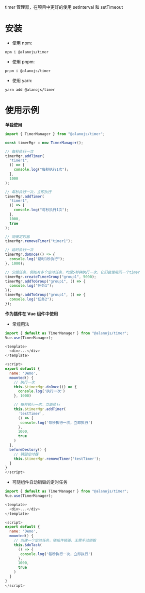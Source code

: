 timer 管理器，在项目中更好的使用 setInterval 和 setTimeout

# 安装

- 使用 npm:

```
npm i @alanojs/timer
```

- 使用 pnpm:

```
pnpm i @alanojs/timer
```

- 使用 yarn:

```
yarn add @alanojs/timer
```

# 使用示例

**单独使用**

```javascript
import { TimerManager } from "@alanojs/timer";

const timerMgr = new TimerManager();

// 每秒执行一次
timerMgr.addTimer(
  "timer1",
  () => {
    console.log("每秒执行1次");
  },
  1000
);

// 每秒执行一次，立即执行
timerMgr.addTimer(
  "timer1",
  () => {
    console.log("每秒执行1次");
  },
  1000,
  true
);

// 销毁定时器
timerMgr.removeTimer("timer1");

// 延时执行一次
timerMgr.doOnce(() => {
  console.log("延时1秒执行");
}, 1000);

// 分组任务，例如有多个定时任务，均是5秒钟执行一次，它们会使用同一个timer
timerMgr.createTimerGroup("group1", 5000);
timerMgr.addToGroup("group1", () => {
  console.log("任务1");
});
timerMgr.addToGroup("group1", () => {
  console.log("任务2");
});
```

**作为插件在 Vue 组件中使用**

- 常规用法

```javascript
import { default as TimerManager } from "@alanojs/timer";
Vue.use(TimerManager);
```

```javascript
<template>
  <div>...</div>
</template>

<script>
export default {
  name: 'Demo',
  mounted() {
    // 执行一次
    this.$timerMgr.doOnce(() => {
      console.log('执行一次')
    }, 1000)

    // 每秒执行一次，立即执行
    this.$timerMgr.addTimer(
      'testTimer',
      () => {
       console.log('每秒执行一次，立即执行')
      },
      1000,
      true
    )
  },
  beforeDestory() {
    // 销毁定时器
    this.$timerMgr.removeTimer('testTimer');
  }
}
</script>

```

- 可随组件自动销毁的定时任务

```javascript
import { default as TimerManager } from "@alanojs/timer";
Vue.use(TimerManager);
```

```javascript
<template>
  <div>...</div>
</template>

<script>
export default {
  name: 'Demo',
  mounted() {
    // 创建一个定时任务，随组件销毁，无需手动销毁
    this.$doTask(
      () => {
       console.log('每秒执行一次，立即执行')
      },
      1000,
      true
    )
  }
}
</script>

```
